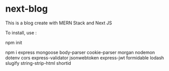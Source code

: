# next-blog

This is a blog create with MERN Stack and Next JS

To install, use :

npm init

npm i express mongoose body-parser cookie-parser morgan nodemon dotenv cors express-validator jsonwebtoken express-jwt formidable lodash slugify string-strip-html shortid


